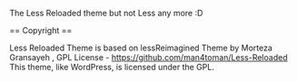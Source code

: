 
The Less Reloaded theme but not Less any more :D


== Copyright ==

Less Reloaded Theme is based on lessReimagined Theme by Morteza Gransayeh , GPL License - https://github.com/man4toman/Less-Reloaded
This theme, like WordPress, is licensed under the GPL.
